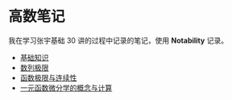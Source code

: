 # 高数笔记

我在学习张宇基础 30 讲的过程中记录的笔记，使用 **Notability** 记录。

- [基础知识](基础知识.pdf)
- [数列极限](数列极限.pdf)
- [函数极限与连续性](函数极限与连续性.pdf)
- [一元函数微分学的概念与计算](一元函数微分学的概念与计算.pdf)

